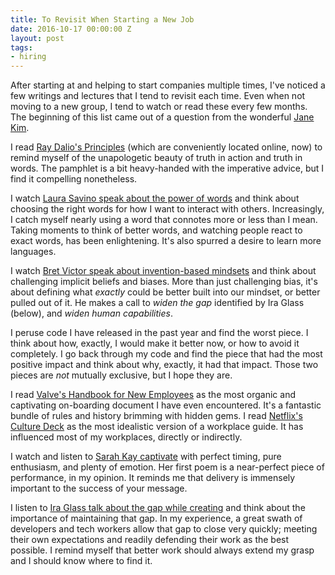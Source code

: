 ```yaml
---
title: To Revisit When Starting a New Job
date: 2016-10-17 00:00:00 Z
layout: post
tags:
- hiring
---
```


After starting at and helping to start companies multiple times, I've noticed a few writings and lectures that I tend to revisit each time. Even when not moving to a new group, I tend to watch or read these every few months. The beginning of this list came out of a question from the wonderful [Jane Kim][7].

I read [Ray Dalio's Principles][0] (which are conveniently located online, now) to remind myself of the unapologetic beauty of truth in action and truth in words. The pamphlet is a bit heavy-handed with the imperative advice, but I find it compelling nonetheless.

I watch [Laura Savino speak about the power of words][1] and think about choosing the right words for how I want to interact with others. Increasingly, I catch myself nearly using a word that connotes more or less than I mean. Taking moments to think of better words, and watching people react to exact words, has been enlightening. It's also spurred a desire to learn more languages.

I watch [Bret Victor speak about invention-based mindsets][2] and think about challenging implicit beliefs and biases. More than just challenging bias, it's about defining what _exactly_ could be better built into our mindset, or better pulled out of it. He makes a call to _widen the gap_ identified by Ira Glass (below), and _widen human capabilities_.

I peruse code I have released in the past year and find the worst piece. I think about how, exactly, I would make it better now, or how to avoid it completely. I go back through my code and find the piece that had the most positive impact and think about why, exactly, it had that impact. Those two pieces are _not_ mutually exclusive, but I hope they are.

I read [Valve's Handbook for New Employees][3] as the most organic and captivating on-boarding document I have even encountered. It's a fantastic bundle of rules and history brimming with hidden gems. I read [Netflix's Culture Deck][4] as the most idealistic version of a workplace guide. It has influenced most of my workplaces, directly or indirectly.

I watch and listen to [Sarah Kay captivate][6] with perfect timing, pure enthusiasm, and plenty of emotion. Her first poem is a near-perfect piece of performance, in my opinion. It reminds me that delivery is immensely important to the success of your message.

I listen to [Ira Glass talk about the gap while creating][5] and think about the importance of maintaining that gap. In my experience, a great swath of developers and tech workers allow that gap to close very quickly; meeting their own expectations and readily defending their work as the best possible. I remind myself that better work should always extend my grasp and I should know where to find it.

[0]: https://www.principles.com
[1]: https://vimeo.com/112107650
[2]: https://vimeo.com/36579366
[3]: http://www.valvesoftware.com/company/Valve_Handbook_LowRes.pdf
[4]: http://www.slideshare.net/reed2001/culture-1798664
[5]: https://vimeo.com/85040589
[6]: https://www.youtube.com/watch?v=0snNB1yS3IE
[7]: https://twitter.com/happygeometry
